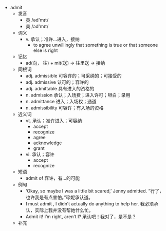 - admit
  - 发音
    - 英 /əd'mɪt/
    - 美 /əd'mɪt/
  - 词义
    - v. 承认；准许…进入，接纳
      - to agree unwillingly that something is true or that someone else is right
  - 记忆
    - ad(向， 往) + mit(送) → 往里送 → 接纳
  - 同根词
    - adj. admissible 可容许的；可采纳的；可接受的
    - adj. admissive 认可的；容许的
    - adj. admittable 具有进入的资格的
    - n. admission 承认；入场费；进入许可；坦白；录用
    - n. admittance 进入；入场权；通道
    - n. admissibility 可容许；有入场的资格
  - 近义词
    - vt. 承认；准许进入；可容纳
      - accept
      - recognize
      - agree
      - acknowledge
      - grant
    - vi. 承认；容许
      - accept
      - recognize
  - 短语
    - admit of 容许，有…的可能
  - 例句
    - ‘Okay, so maybe I was a little bit scared,’ Jenny admitted. “行了，也许我是有点害怕。”珍妮承认道。
    - I must admit , I didn’t actually do anything to help her. 我必须承认，实际上我并没有帮她什么忙。
    - Admit it! I’m right, aren’t I? 承认吧！我对了，是不是？
  - 补充